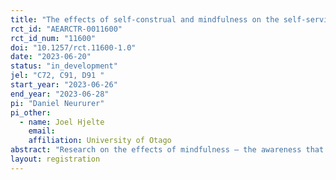 ```yaml
---
title: "The effects of self-construal and mindfulness on the self-serving bias in a Nash demand game"
rct_id: "AEARCTR-0011600"
rct_id_num: "11600"
doi: "10.1257/rct.11600-1.0"
date: "2023-06-20"
status: "in_development"
jel: "C72, C91, D91 "
start_year: "2023-06-26"
end_year: "2023-06-28"
pi: "Daniel Neururer"
pi_other:
  - name: Joel Hjelte
    email: 
    affiliation: University of Otago
abstract: "Research on the effects of mindfulness – the awareness that arises from paying attention, on purpose, in the present moment and adopting a deliberately open, non-judgmental and impartial view toward one’s thoughts and feelings – suggests that mindfulness-based interventions (MBIs) have the potential to increase individual well-being. At the same time, the interpersonal effects of MBIs are less clear. This study investigates whether the effects of a short MBI on the self-serving bias in a variant of the Nash demand game is contingent on the self-construal of individuals. In addition, we investigate if a more independent self-construal according to the Twenty Statements Test is correlated with more selfish behavior in a dictator game."
layout: registration
---
```



